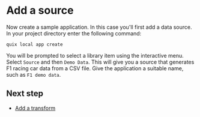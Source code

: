 # Add a source

Now create a sample application. In this case you'll first add a data source. In your project directory enter the following command:

```
quix local app create 
```

You will be prompted to select a library item using the interactive menu. Select `Source` and then `Demo Data`. This will give you a source that generates F1 racing car data from a CSV file. Give the application a suitable name, such as `F1 demo data`.

## Next step

* [Add a transform](./cli-add-transform.md)
